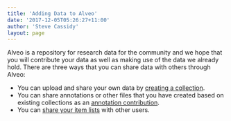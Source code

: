 ```yaml
---
title: 'Adding Data to Alveo'
date: '2017-12-05T05:26:27+11:00'
author: 'Steve Cassidy'
layout: page
---
```


Alveo is a repository for research data for the community and we hope that you will contribute your data as well as making use of the data we already hold. There are three ways that you can share data with others through Alveo:

- You can upload and share your own data by [creating a collection](/help/adding-data-to-alveo/create-a-collection).
- You can share annotations or other files that you have created based on existing collections as an [annotation contribution](/help/adding-data-to-alveo/contributions).
- You can [share your item lists](/help/discovering-and-searching-the-collections/viewing-and-sharing-item-lists) with other users.